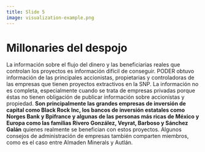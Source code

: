```yaml
---
title: Slide 5
image: visualization-example.png
---
```


# Millonaries del despojo

La información sobre el flujo del dinero y las beneficiarias reales que controlan los proyectos es información difícil de conseguir. PODER obtuvo información de las principales accionistas, propietarias y controladoras de las empresas que tienen proyectos extractivos en la SNP. La información no es completa, especialmente cuando se trata de empresas privadas porque éstas no tienen obligación de publicar información sobre accionistas y propiedad. **Son principalmente las grandes empresas de inversión de capital como Black Rock Inc, los bancos de inversión estatales como Norges Bank y Bpifrance y algunas de las personas más ricas de México y Europa como las familias Rivero González, Veyrat, Barboso y Sánchez Galán** quienes realmente se benefician con estos proyectos. Algunos consejos de administración de empresas también comparten miembros, como es el caso entre Almaden Minerals y Autlán.
